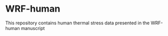 # WRF-human
This repository contains human thermal stress data presented in the WRF-human manuscript
